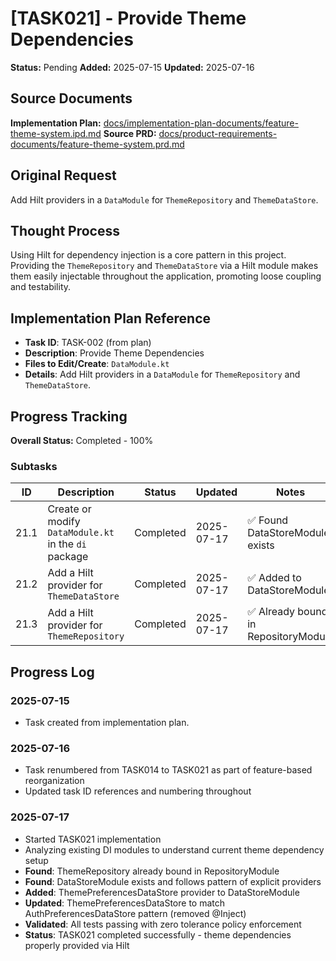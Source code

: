 # [TASK021] - Provide Theme Dependencies

**Status:** Pending
**Added:** 2025-07-15
**Updated:** 2025-07-16

## Source Documents
**Implementation Plan:** [docs/implementation-plan-documents/feature-theme-system.ipd.md](docs/implementation-plan-documents/feature-theme-system.ipd.md)
**Source PRD:** [docs/product-requirements-documents/feature-theme-system.prd.md](docs/product-requirements-documents/feature-theme-system.prd.md)

## Original Request
Add Hilt providers in a `DataModule` for `ThemeRepository` and `ThemeDataStore`.

## Thought Process
Using Hilt for dependency injection is a core pattern in this project. Providing the `ThemeRepository` and `ThemeDataStore` via a Hilt module makes them easily injectable throughout the application, promoting loose coupling and testability.

## Implementation Plan Reference
- **Task ID**: TASK-002 (from plan)
- **Description**: Provide Theme Dependencies
- **Files to Edit/Create**: `DataModule.kt`
- **Details**: Add Hilt providers in a `DataModule` for `ThemeRepository` and `ThemeDataStore`.

## Progress Tracking

**Overall Status:** Completed - 100%

### Subtasks
| ID | Description | Status | Updated | Notes |
|----|-------------|--------|---------|-------|
| 21.1 | Create or modify `DataModule.kt` in the `di` package | Completed | 2025-07-17 | ✅ Found DataStoreModule exists |
| 21.2 | Add a Hilt provider for `ThemeDataStore` | Completed | 2025-07-17 | ✅ Added to DataStoreModule |
| 21.3 | Add a Hilt provider for `ThemeRepository` | Completed | 2025-07-17 | ✅ Already bound in RepositoryModule |

## Progress Log
### 2025-07-15
- Task created from implementation plan.

### 2025-07-16
- Task renumbered from TASK014 to TASK021 as part of feature-based reorganization
- Updated task ID references and numbering throughout

### 2025-07-17
- Started TASK021 implementation
- Analyzing existing DI modules to understand current theme dependency setup
- **Found**: ThemeRepository already bound in RepositoryModule
- **Found**: DataStoreModule exists and follows pattern of explicit providers
- **Added**: ThemePreferencesDataStore provider to DataStoreModule
- **Updated**: ThemePreferencesDataStore to match AuthPreferencesDataStore pattern (removed @Inject)
- **Validated**: All tests passing with zero tolerance policy enforcement
- **Status**: TASK021 completed successfully - theme dependencies properly provided via Hilt
